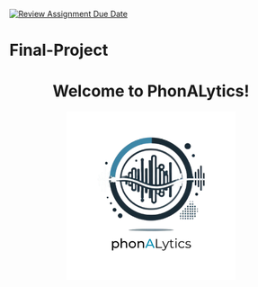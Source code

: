 [![Review Assignment Due Date](https://classroom.github.com/assets/deadline-readme-button-22041afd0340ce965d47ae6ef1cefeee28c7c493a6346c4f15d667ab976d596c.svg)](https://classroom.github.com/a/8qmUfAce)
# Final-Project
<div align='center'>
    <h1><b>Welcome to PhonALytics!</b></h1>
    <img src='https://github.com/FTDS-assignment-bay/p2-final-project-phonalitics/blob/main/phonALytics.png' width="300"/>
</div>